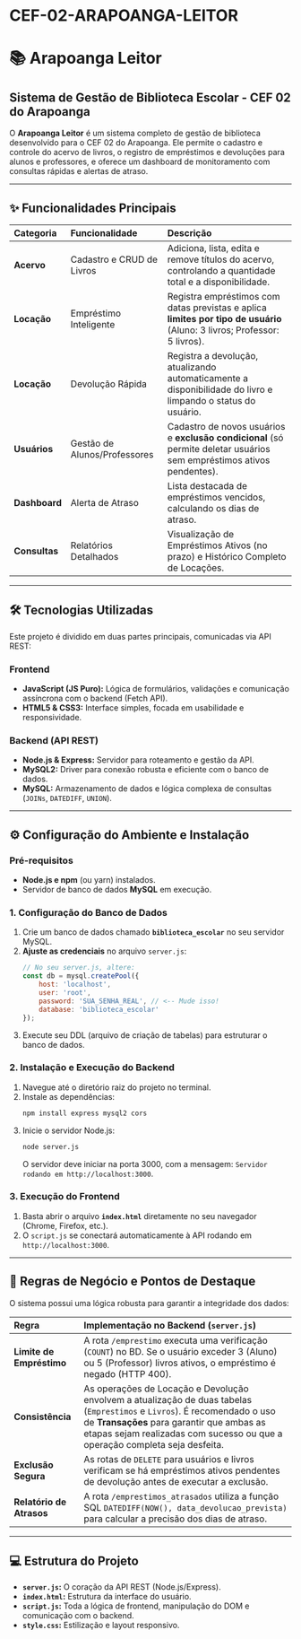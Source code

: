 # CEF-02-ARAPOANGA-LEITOR
# 📚 Arapoanga Leitor

## Sistema de Gestão de Biblioteca Escolar - CEF 02 do Arapoanga

O **Arapoanga Leitor** é um sistema completo de gestão de biblioteca desenvolvido para o CEF 02 do Arapoanga. Ele permite o cadastro e controle do acervo de livros, o registro de empréstimos e devoluções para alunos e professores, e oferece um dashboard de monitoramento com consultas rápidas e alertas de atraso.

---

## ✨ Funcionalidades Principais

| Categoria | Funcionalidade | Descrição |
| :--- | :--- | :--- |
| **Acervo** | Cadastro e CRUD de Livros | Adiciona, lista, edita e remove títulos do acervo, controlando a quantidade total e a disponibilidade. |
| **Locação** | Empréstimo Inteligente | Registra empréstimos com datas previstas e aplica **limites por tipo de usuário** (Aluno: 3 livros; Professor: 5 livros). |
| **Locação** | Devolução Rápida | Registra a devolução, atualizando automaticamente a disponibilidade do livro e limpando o status do usuário. |
| **Usuários** | Gestão de Alunos/Professores | Cadastro de novos usuários e **exclusão condicional** (só permite deletar usuários sem empréstimos ativos pendentes). |
| **Dashboard** | Alerta de Atraso | Lista destacada de empréstimos vencidos, calculando os dias de atraso. |
| **Consultas** | Relatórios Detalhados | Visualização de Empréstimos Ativos (no prazo) e Histórico Completo de Locações. |

---

## 🛠️ Tecnologias Utilizadas

Este projeto é dividido em duas partes principais, comunicadas via API REST:

### Frontend
* **JavaScript (JS Puro):** Lógica de formulários, validações e comunicação assíncrona com o backend (Fetch API).
* **HTML5 & CSS3:** Interface simples, focada em usabilidade e responsividade.

### Backend (API REST)
* **Node.js & Express:** Servidor para roteamento e gestão da API.
* **MySQL2:** Driver para conexão robusta e eficiente com o banco de dados.
* **MySQL:** Armazenamento de dados e lógica complexa de consultas (`JOINs`, `DATEDIFF`, `UNION`).

---

## ⚙️ Configuração do Ambiente e Instalação

### Pré-requisitos
* **Node.js e npm** (ou yarn) instalados.
* Servidor de banco de dados **MySQL** em execução.

### 1. Configuração do Banco de Dados

1.  Crie um banco de dados chamado **`biblioteca_escolar`** no seu servidor MySQL.
2.  **Ajuste as credenciais** no arquivo `server.js`:
    ```javascript
    // No seu server.js, altere:
    const db = mysql.createPool({ 
        host: 'localhost',
        user: 'root',
        password: 'SUA_SENHA_REAL', // <-- Mude isso!
        database: 'biblioteca_escolar' 
    });
    ```
3.  Execute seu DDL (arquivo de criação de tabelas) para estruturar o banco de dados.

### 2. Instalação e Execução do Backend

1.  Navegue até o diretório raiz do projeto no terminal.
2.  Instale as dependências:
    ```bash
    npm install express mysql2 cors
    ```
3.  Inicie o servidor Node.js:
    ```bash
    node server.js
    ```
    O servidor deve iniciar na porta 3000, com a mensagem: `Servidor rodando em http://localhost:3000`.

### 3. Execução do Frontend

1.  Basta abrir o arquivo **`index.html`** diretamente no seu navegador (Chrome, Firefox, etc.).
2.  O `script.js` se conectará automaticamente à API rodando em `http://localhost:3000`.

---

## 🔑 Regras de Negócio e Pontos de Destaque

O sistema possui uma lógica robusta para garantir a integridade dos dados:

| Regra | Implementação no Backend (`server.js`) |
| :--- | :--- |
| **Limite de Empréstimo** | A rota `/emprestimo` executa uma verificação (`COUNT`) no BD. Se o usuário exceder 3 (Aluno) ou 5 (Professor) livros ativos, o empréstimo é negado (HTTP 400). |
| **Consistência** | As operações de Locação e Devolução envolvem a atualização de duas tabelas (`Emprestimos` e `Livros`). É recomendado o uso de **Transações** para garantir que ambas as etapas sejam realizadas com sucesso ou que a operação completa seja desfeita. |
| **Exclusão Segura** | As rotas de `DELETE` para usuários e livros verificam se há empréstimos ativos pendentes de devolução antes de executar a exclusão. |
| **Relatório de Atrasos** | A rota `/emprestimos_atrasados` utiliza a função SQL `DATEDIFF(NOW(), data_devolucao_prevista)` para calcular a precisão dos dias de atraso. |

---

## 💻 Estrutura do Projeto

* **`server.js`:** O coração da API REST (Node.js/Express).
* **`index.html`:** Estrutura da interface do usuário.
* **`script.js`:** Toda a lógica de frontend, manipulação do DOM e comunicação com o backend.
* **`style.css`:** Estilização e layout responsivo.
